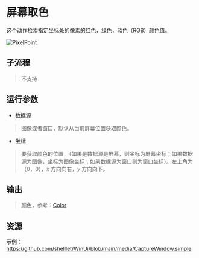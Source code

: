 # 屏幕取色 
这个动作检索指定坐标处的像素的红色，绿色，蓝色（RGB）颜色值。

![PixelPoint](./images/06.png ':size=90%')

## 子流程
> 不支持


## 运行参数

* 数据源
> 图像或者窗口，默认从当前屏幕位置获取颜色。

* 坐标
> 要获取颜色的位置，（如果是数据源是屏幕，则坐标为屏幕坐标；如果数据源为图像，坐标为图像坐标；如果数据源为窗口则为窗口坐标）。左上角为（0，0），*x* 方向向右，*y* 方向向下。

## 输出

> 颜色，参考：[Color](./types/Color.md) 

## 资源

示例：https://github.com/shelllet/WinUi/blob/main/media/CaptureWindow.simple




